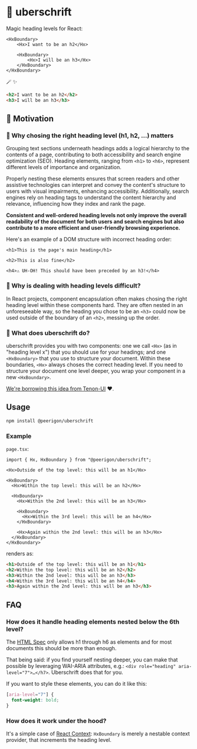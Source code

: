 # 🧢 uberschrift

Magic heading levels for React:

```tsx
<HxBoundary>
	<Hx>I want to be an h2</Hx>

	<HxBoundary>
		<Hx>I will be an h3</Hx>
	</HxBoundary>
</HxBoundary>
```

🪄 ✨

```html
<h2>I want to be an h2</h2>
<h3>I will be an h3</h3>
```

## 🤸 Motivation

### 👀 Why chosing the right heading level (h1, h2, …) matters

Grouping text sections underneath headings adds a logical hierarchy to the contents of a page, contributing to both accessibility and search engine optimization (SEO). Heading elements, ranging from `<h1>` to `<h6>`, represent different levels of importance and organization.

Properly nesting these elements ensures that screen readers and other assistive technologies can interpret and convey the content's structure to users with visual impairments, enhancing accessibility. Additionally, search engines rely on heading tags to understand the content hierarchy and relevance, influencing how they index and rank the page.

**Consistent and well-ordered heading levels not only improve the overall readability of the document for both users and search engines but also contribute to a more efficient and user-friendly browsing experience.**

Here's an example of a DOM structure with incorrect heading order:

```
<h1>This is the page's main heading</h1>

<h2>This is also fine</h2>

<h4>⚠️ UH-OH! This should have been preceded by an h3!</h4>
```

### 🤷 Why is dealing with heading levels difficult?

In React projects, component encapsulation often makes chosing the right heading level within these components hard. They are often nested in an unforeseeable way, so the heading you chose to be an `<h3>` could now be used outside of the boundary of an `<h2>`, messing up the order.

### 🧢 What does uberschrift do?

uberschrift provides you with two components: one we call `<Hx>` (as in "heading level x") that you should use for your headings; and one `<HxBoundary>` that you use to structure your document. Within these boundaries, `<Hx>` always choses the correct heading level. If you need to structure your document one level deeper, you wrap your component in a new `<HxBoundary>`.

[We're borrowing this idea from Tenon-UI](https://www.tenon-ui.info/headings) ❤️.

## Usage

```sh
npm install @peerigon/uberschrift
```

### Example

`page.tsx`:

```tsx
import { Hx, HxBoundary } from "@peerigon/uberschrift";

<Hx>Outside of the top level: this will be an h1</Hx>

<HxBoundary>
  <Hx>Within the top level: this will be an h2</Hx>

  <HxBoundary>
    <Hx>Within the 2nd level: this will be an h3</Hx>

    <HxBoundary>
      <Hx>Within the 3rd level: this will be an h4</Hx>
    </HxBoundary>

    <Hx>Again within the 2nd level: this will be an h3</Hx>
  </HxBoundary>
</HxBoundary>
```

renders as:

```html
<h1>Outside of the top level: this will be an h1</h1>
<h2>Within the top level: this will be an h2</h2>
<h3>Within the 2nd level: this will be an h3</h3>
<h4>Within the 3rd level: this will be an h4</h4>
<h3>Again within the 2nd level: this will be an h3</h3>
```

## FAQ

### How does it handle heading elements nested below the 6th level?

The [HTML Spec](https://html.spec.whatwg.org/#the-h1,-h2,-h3,-h4,-h5,-and-h6-elements) only allows h1 through h6 as elements and for most documents this should be more than enough.

That being said: if you find yourself nesting deeper, you can make that possible by leveraging WAI-ARIA attributes, e.g.: `<div role="heading" aria-level="7">…</h7>`. Uberschrift does that for you.

If you want to style these elements, you can do it like this:

```css
[aria-level="7"] {
  font-weight: bold;
}
```

### How does it work under the hood?

It's a simple case of [React Context](https://react.dev/learn/passing-data-deeply-with-context): `HxBoundary` is merely a nestable context provider, that increments the heading level.
